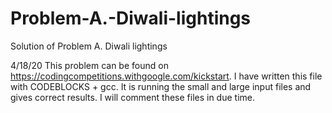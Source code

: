 # Problem-A.-Diwali-lightings
Solution of Problem A. Diwali lightings

4/18/20
This problem can be found on https://codingcompetitions.withgoogle.com/kickstart. I have written this file with CODEBLOCKS + gcc. It is running the small and large input files and gives correct results. I will comment these files in due time. 
